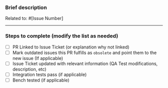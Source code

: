 ### Brief description
Related to: #[Issue Number]

---
### Steps to complete (modify the list as needed)
- [ ] PR Linked to Issue Ticket (or explanation why not linked)
- [ ] Mark outdated issues this PR fulfills as `obsolete` and point them to the new issue (If applicable)
- [ ] Issue Ticket updated with relevant information (QA Test modifications, description, etc)
- [ ] Integration tests pass (if applicable)
- [ ] Bench tested (if applicable)
